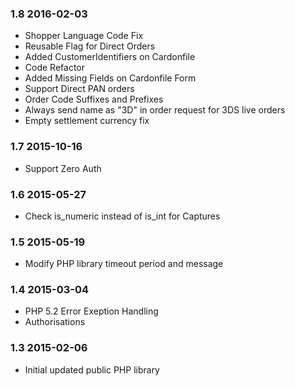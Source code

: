 ### 1.8 2016-02-03
* Shopper Language Code Fix
* Reusable Flag for Direct Orders
* Added CustomerIdentifiers on Cardonfile
* Code Refactor
* Added Missing Fields on Cardonfile Form
* Support Direct PAN orders
* Order Code Suffixes and Prefixes
* Always send name as "3D" in order request for 3DS live orders
* Empty settlement currency fix

### 1.7 2015-10-16
* Support Zero Auth

### 1.6 2015-05-27
* Check is_numeric instead of is_int for Captures

### 1.5 2015-05-19
* Modify PHP library timeout period and message

### 1.4 2015-03-04
* PHP 5.2 Error Exeption Handling
* Authorisations

### 1.3 2015-02-06
* Initial updated public PHP library

